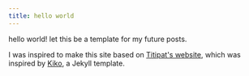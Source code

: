 ```yaml
---                                                                                                                                          
title: hello world                                                                                                                           
---
```


hello world! let this be a template for my future posts.                                                                    

I was inspired to make this site based on [Titipat's website](https://titipata.github.io/), which was inspired by [Kiko](https://github.com/gfjaru/Kiko), a Jekyll                                   template.
